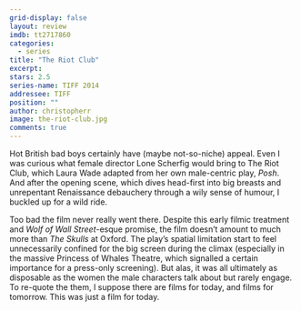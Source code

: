 ```yaml
---
grid-display: false
layout: review
imdb: tt2717860
categories: 
  - series
title: "The Riot Club"
excerpt: 
stars: 2.5
series-name: TIFF 2014
addressee: TIFF
position: ""
author: christopherr
image: the-riot-club.jpg
comments: true
---
```


<p>Hot British bad boys certainly have (maybe not-so-niche) appeal. Even I was curious what  female director Lone Scherfig would bring to The Riot Club, which Laura Wade adapted from her own male-centric play, <em>Posh</em>. And after the opening scene, which dives head-first into big breasts and unrepentant Renaissance debauchery through a wily sense of humour, I buckled up for a wild ride.</p>

<p>Too bad the film never really went there. Despite this early filmic treatment and <em>Wolf of Wall Street</em>-esque promise, the film doesn’t amount to much more than <em>The Skulls</em> at Oxford. The play’s spatial limitation start to feel unnecessarily confined for the big screen during the climax (especially in the massive Princess of Whales Theatre, which signalled a certain importance for a press-only screening). But alas, it was all ultimately as disposable as the women the male characters talk about but rarely engage. To re-quote the them, I suppose there are films for today, and films for tomorrow.  This was just a film for today.</p>